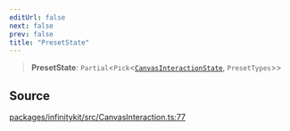 ```yaml
---
editUrl: false
next: false
prev: false
title: "PresetState"
---
```


> **PresetState**: `Partial`\<`Pick`\<[`CanvasInteractionState`](CanvasInteractionState.md), `PresetTypes`\>\>

## Source

[packages/infinitykit/src/CanvasInteraction.ts:77](https://github.com/nodenogg-in/alpha-p2p/blob/265a0e2/packages/infinitykit/src/CanvasInteraction.ts#L77)
